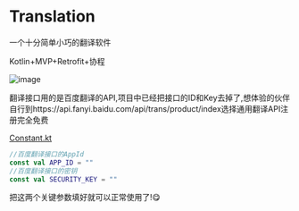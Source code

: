# Translation
一个十分简单小巧的翻译软件

Kotlin+MVP+Retrofit+协程



![image](https://github.com/Quyunshuo/KoltinCoroutines/blob/master/img.png) 

翻译接口用的是百度翻译的API,项目中已经把接口的ID和Key去掉了,想体验的伙伴自行到https://api.fanyi.baidu.com/api/trans/product/index选择通用翻译API注册完全免费

[Constant.kt](https://github.com/Quyunshuo/Translation/blob/master/app/src/main/java/com/quyunshuo/translation/model/Constant.kt)

```kotlin
//百度翻译接口的AppId
const val APP_ID = ""
//百度翻译接口的密钥
const val SECURITY_KEY = ""
```

把这两个关键参数填好就可以正常使用了!😋